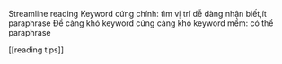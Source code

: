 Streamline reading
Keyword cứng chính: tìm vị trí dễ dàng nhận biết,ít paraphrase
Đề càng khó keyword cứng càng khó
keyword mềm: có thể paraphrase 

[[reading tips]]
